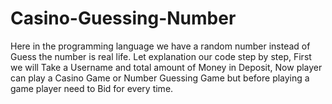 # Casino-Guessing-Number
Here in the programming language we have a random number instead of Guess the number is real life. Let explanation our code step by step, First we will Take a Username and total amount of Money in Deposit, Now player can play a Casino Game or Number Guessing Game but before playing a game player need to Bid for every time.
